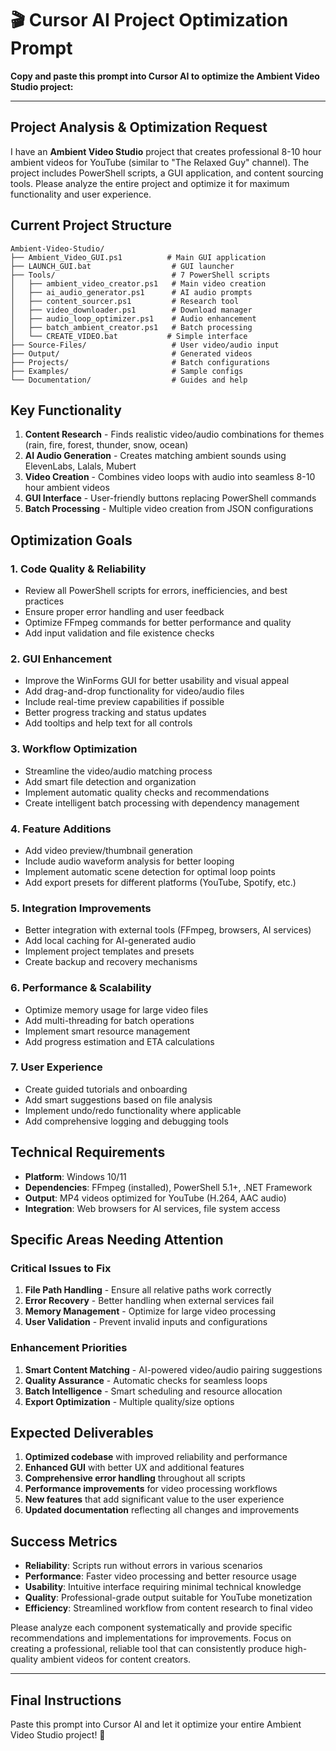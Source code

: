 # 🎬 Cursor AI Project Optimization Prompt

**Copy and paste this prompt into Cursor AI to optimize the Ambient Video Studio project:**

---

## Project Analysis & Optimization Request

I have an **Ambient Video Studio** project that creates professional 8-10 hour ambient videos for YouTube (similar to "The Relaxed Guy" channel). The project includes PowerShell scripts, a GUI application, and content sourcing tools. Please analyze the entire project and optimize it for maximum functionality and user experience.

## Current Project Structure

```text
Ambient-Video-Studio/
├── Ambient_Video_GUI.ps1          # Main GUI application
├── LAUNCH_GUI.bat                  # GUI launcher
├── Tools/                          # 7 PowerShell scripts
│   ├── ambient_video_creator.ps1   # Main video creation
│   ├── ai_audio_generator.ps1      # AI audio prompts
│   ├── content_sourcer.ps1         # Research tool
│   ├── video_downloader.ps1        # Download manager
│   ├── audio_loop_optimizer.ps1    # Audio enhancement
│   ├── batch_ambient_creator.ps1   # Batch processing
│   └── CREATE_VIDEO.bat           # Simple interface
├── Source-Files/                   # User video/audio input
├── Output/                         # Generated videos
├── Projects/                       # Batch configurations
├── Examples/                       # Sample configs
└── Documentation/                  # Guides and help
```

## Key Functionality

1. **Content Research** - Finds realistic video/audio combinations for themes (rain, fire, forest, thunder, snow, ocean)
2. **AI Audio Generation** - Creates matching ambient sounds using ElevenLabs, Lalals, Mubert
3. **Video Creation** - Combines video loops with audio into seamless 8-10 hour ambient videos
4. **GUI Interface** - User-friendly buttons replacing PowerShell commands
5. **Batch Processing** - Multiple video creation from JSON configurations

## Optimization Goals

### 1. **Code Quality & Reliability**

- Review all PowerShell scripts for errors, inefficiencies, and best practices
- Ensure proper error handling and user feedback
- Optimize FFmpeg commands for better performance and quality
- Add input validation and file existence checks

### 2. **GUI Enhancement**

- Improve the WinForms GUI for better usability and visual appeal
- Add drag-and-drop functionality for video/audio files
- Include real-time preview capabilities if possible
- Better progress tracking and status updates
- Add tooltips and help text for all controls

### 3. **Workflow Optimization**

- Streamline the video/audio matching process
- Add smart file detection and organization
- Implement automatic quality checks and recommendations
- Create intelligent batch processing with dependency management

### 4. **Feature Additions**

- Add video preview/thumbnail generation
- Include audio waveform analysis for better looping
- Implement automatic scene detection for optimal loop points
- Add export presets for different platforms (YouTube, Spotify, etc.)

### 5. **Integration Improvements**

- Better integration with external tools (FFmpeg, browsers, AI services)
- Add local caching for AI-generated audio
- Implement project templates and presets
- Create backup and recovery mechanisms

### 6. **Performance & Scalability**

- Optimize memory usage for large video files
- Add multi-threading for batch operations
- Implement smart resource management
- Add progress estimation and ETA calculations

### 7. **User Experience**

- Create guided tutorials and onboarding
- Add smart suggestions based on file analysis
- Implement undo/redo functionality where applicable
- Add comprehensive logging and debugging tools

## Technical Requirements

- **Platform**: Windows 10/11
- **Dependencies**: FFmpeg (installed), PowerShell 5.1+, .NET Framework
- **Output**: MP4 videos optimized for YouTube (H.264, AAC audio)
- **Integration**: Web browsers for AI services, file system access

## Specific Areas Needing Attention

### Critical Issues to Fix

1. **File Path Handling** - Ensure all relative paths work correctly
2. **Error Recovery** - Better handling when external services fail
3. **Memory Management** - Optimize for large video processing
4. **User Validation** - Prevent invalid inputs and configurations

### Enhancement Priorities

1. **Smart Content Matching** - AI-powered video/audio pairing suggestions
2. **Quality Assurance** - Automatic checks for seamless loops
3. **Batch Intelligence** - Smart scheduling and resource allocation
4. **Export Optimization** - Multiple quality/size options

## Expected Deliverables

1. **Optimized codebase** with improved reliability and performance
2. **Enhanced GUI** with better UX and additional features
3. **Comprehensive error handling** throughout all scripts
4. **Performance improvements** for video processing workflows
5. **New features** that add significant value to the user experience
6. **Updated documentation** reflecting all changes and improvements

## Success Metrics

- **Reliability**: Scripts run without errors in various scenarios
- **Performance**: Faster video processing and better resource usage
- **Usability**: Intuitive interface requiring minimal technical knowledge
- **Quality**: Professional-grade output suitable for YouTube monetization
- **Efficiency**: Streamlined workflow from content research to final video

Please analyze each component systematically and provide specific recommendations and implementations for improvements. Focus on creating a professional, reliable tool that can consistently produce high-quality ambient videos for content creators.

---

## Final Instructions

Paste this prompt into Cursor AI and let it optimize your entire Ambient Video Studio project! 🚀
